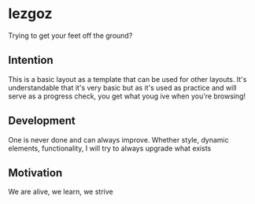 # lezgoz
Trying to get your feet off the ground?

## Intention
This is a basic layout as a template that can be used for other layouts. It's understandable that it's very basic but as it's used as practice and will serve as a progress check, you get what youg ive when you're browsing!

## Development
One is never done and can always improve. Whether style, dynamic elements, functionality, I will try to always upgrade what exists

## Motivation
We are alive, we learn, we strive
